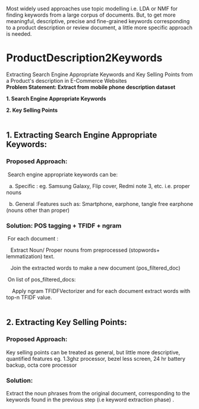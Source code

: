 Most widely used approaches use topic modelling i.e. LDA or NMF for finding keywords from a large corpus of documents. But, to get more meaningful, descriptive, precise and fine-grained keywords corresponding to a product description or review document, a little more specific approach is needed. 
# ProductDescription2Keywords
Extracting Search Engine Appropriate Keywords and Key Selling Points from a Product's description in E-Commerce Websites<br>
**Problem Statement:  Extract from mobile phone description dataset**

**1. Search Engine Appropriate Keywords**

**2. Key Selling Points**<br> <br>


## 1. Extracting Search Engine Appropriate Keywords: <br>
 

### Proposed Approach: 
&nbsp;Search engine appropriate keywords can be:

  &nbsp;&nbsp;a. Specific : eg. Samsung Galaxy, Flip cover, Redmi note 3, etc. i.e. proper nouns

  &nbsp;&nbsp;b. General :Features such as: Smartphone, earphone, tangle free earphone (nouns other than proper)

 

### Solution: POS tagging + TFIDF + ngram

&nbsp;For each document :

  &nbsp;&nbsp;&nbsp;Extract Noun/ Proper nouns from preprocessed (stopwords+ lemmatization) text.

  &nbsp;&nbsp;&nbsp;Join the extracted words to make a new document (pos_filtered_doc)

&nbsp;On list of pos_filtered_docs:

 &nbsp;&nbsp;&nbsp; Apply ngram TFIDFVectorizer and for each document extract words with top-n TFIDF value.<br> <br>



## 2. Extracting Key Selling Points:
 

### Proposed Approach:<br>
Key selling points can be treated as general, but little more descriptive, quantified features eg. 1.3ghz processor, bezel less screen, 24 hr battery backup, octa core processor

### Solution: <br>
Extract the noun phrases from the original document, corresponding to the keywords found in the previous step (i.e keyword extraction phase) .
